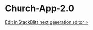 # Church-App-2.0

[Edit in StackBlitz next generation editor ⚡️](https://stackblitz.com/~/github.com/jwaynelowry/Church-App-2.0)